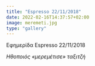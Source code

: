 ```yaml
---
title: "Espresso 22/11/2018"
date: 2022-02-16T14:37:57+02:00
image: meremeti.jpg
type: "gallery"
---
```


Εφημερίδα Espresso 22/11/2018

*Ηθοποιός «μερεμέτισε» ταξιτζή*
